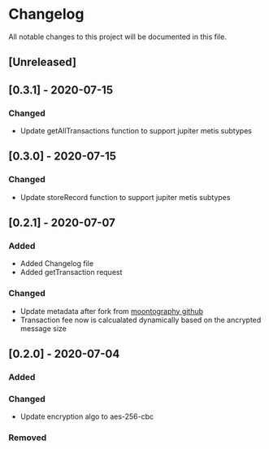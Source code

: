 # Changelog
All notable changes to this project will be documented in this file.

## [Unreleased]

## [0.3.1] - 2020-07-15
### Changed
- Update getAllTransactions function to support jupiter metis subtypes

## [0.3.0] - 2020-07-15
### Changed
- Update storeRecord function to support jupiter metis subtypes

## [0.2.1] - 2020-07-07
### Added
- Added Changelog file
- Added getTransaction request

### Changed
- Update metadata after fork from [moontography github](https://github.com/moontography/jupiter-node-sdk)
- Transaction fee now is calcualated dynamically based on the ancrypted message size

## [0.2.0] - 2020-07-04
### Added

### Changed
- Update encryption algo to aes-256-cbc

### Removed
